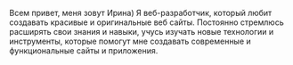 Всем привет, меня зовут Ирина) Я  веб-разработчик, который любит создавать красивые и оригинальные веб сайты. 
Постоянно стремлюсь расширять свои знания и навыки, учусь изучать новые технологии и инструменты, которые помогут мне создавать современные и функциональные сайты и приложения.

